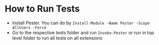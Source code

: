 # How to Run Tests

* Install Pester. You can do by `Install-Module -Name Pester -Scope AllUsers -Force`
* Go to the respective tests folder and run `Invoke-Pester` or run in top level folder to run all tests on all extensions
